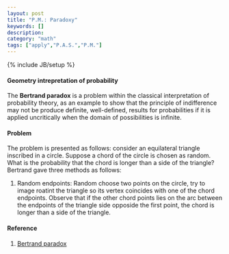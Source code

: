 ```yaml
---
layout: post
title: "P.M.: Paradoxy"
keywords: []
description: 
category: "math"
tags: ["apply","P.A.S.","P.M."]
---
```

{% include JB/setup %}

#### Geometry intrepretation of probability
The **Bertrand paradox** is a problem within the classical interpretation of
probability theory, as an example to show that the principle of indifference may
not be produce definite, well-defined, results for probabilities if it is
applied uncritically when the domain of possibilities is infinite.


#### Problem
The problem is presented as follows: consider an equilateral triangle inscribed
in a circle. Suppose a chord of the circle is chosen as random. What is the
probability that the chord is longer than a side of the triangle? Bertrand gave
three methods as follows:

1. Random endpoints: Random choose two points on the circle, try to image roatint the triangle so
   its vertex coincides with one of the chord endpoints. Observe that if the
   other chord points lies on the arc between the endpoints of the triangle side
   opposide the first point, the chord is longer than a side of the triangle.




#### Reference
1. [Bertrand paradox](https://en.wikipedia.org/wiki/Bertrand_paradox_(probability))

